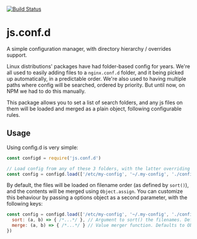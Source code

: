 [![Build Status](https://travis-ci.org/mancontr/js.conf.d.svg?branch=master)](https://travis-ci.org/mancontr/js.conf.d)

# js.conf.d

A simple configuration manager, with directory hierarchy / overrides support.

Linux distributions' packages have had folder-based config for years. We're all used to easily adding files to a `nginx.conf.d` folder, and it being picked up automatically, in a predictable order. We're also used to having multiple paths where config will be searched, ordered by priority. But until now, on NPM we had to do this manually.

This package allows you to set a list of search folders, and any js files on them will be loaded and merged as a plain object, following configurable rules.

## Usage

Using config.d is very simple:

```js
const configd = require('js.conf.d')

// Load config from any of these 3 folders, with the latter overriding the former
const config = configd.load(['/etc/my-config', '~/.my-config', './config'])
```

By default, the files will be loaded on filename order (as defined by `sort()`), and the contents will be merged using `Object.assign`. You can customize this behaviour by passing a options object as a second parameter, with the following keys:

```js
const config = configd.load(['/etc/my-config', '~/.my-config', './config'], {
  sort: (a, b) => { /*...*/ }, // Argument to sort() the filenames. Defaults to null.
  merge: (a, b) => { /*...*/ } // Value merger function. Defaults to Object.assign.
})
```
